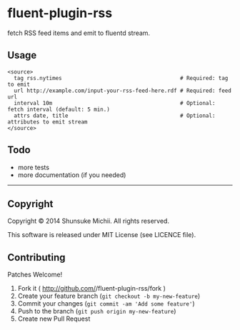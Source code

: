 # fluent-plugin-rss

fetch RSS feed items and emit to fluentd stream.

## Usage

```
<source>
  tag rss.nytimes                                     # Required: tag to emit
  url http://example.com/input-your-rss-feed-here.rdf # Required: feed url
  interval 10m                                        # Optional: fetch interval (default: 5 min.)
  attrs date, title                                   # Optional: attributes to emit stream
</source>
```

## Todo

- more tests
- more documentation (if you needed)

* * *

## Copyright

Copyright &copy; 2014 Shunsuke Michii.
All rights reserved.

This software is released under MIT License (see LICENCE file).

## Contributing

Patches Welcome!

1. Fork it ( http://github.com/<my-github-username>/fluent-plugin-rss/fork )
2. Create your feature branch (`git checkout -b my-new-feature`)
3. Commit your changes (`git commit -am 'Add some feature'`)
4. Push to the branch (`git push origin my-new-feature`)
5. Create new Pull Request

